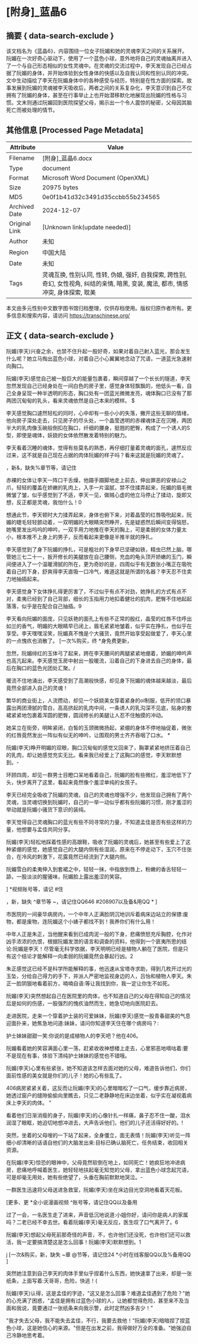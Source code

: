 # [附身]_蓝晶6



## 摘要  { data-search-exclude }

<!-- tcd_abstract -->
该文档名为《蓝晶6》，内容围绕一位女子阮媚和她的灵魂李天之间的关系展开。阮媚在一次好奇心驱动下，使用了一个蓝色小球，意外地将自己的灵魂抽离并进入了一个与自己形态相似的女性灵魂中。在灵魂的交流过程中，李天发现自己已经占据了阮媚的身体，并开始体验到女性身体的快感以及自我认同和性别认同的冲突。文中生动描绘了李天在阮媚身体中的各种感受与经历，特别是在性方面的探索。故事发展到阮媚的灵魂被李天吸收后，两者之间的关系复杂化，李天意识到自己不仅拥有了阮媚的身体，甚至在行事举止上也开始潜移默化地展现出阮媚的性格与习惯。文末则通过阮媚回到医院探望父母，揭示出一个令人震惊的秘密，父母因其脑死亡而被处理的情节。

<!-- tcd_abstract_end -->

## 其他信息 [Processed Page Metadata]

| Attribute       | Value                                  |
|-----------------|----------------------------------------|
| Filename        | [附身]_蓝晶6.docx                             |
| Type            | document                                 |
| Format          | Microsoft Word Document (OpenXML)                               |
| Size            | 20975 bytes                           |
| MD5             | 0e0f1b41d32c3491d35ccbb55b234565                                  |
| Archived Date   | 2024-12-07                             |
| Original Link   | [Unknown link(update needed)]                         |
| Author          | 未知                               |
| Region          | 中国大陆                               |
| Date            | 未知                                 |
| Tags            | 灵魂互换, 性别认同, 性转, 伪娘, 强奸, 自我探索, 跨性别, 奇幻, 女性视角, 纠结的亲情, 暗黑, 变装, 魔法, 都市, 情感冲突, 身体探索, 耽美                                 |

本文由多元性别中文数字图书馆归档整理，仅供存档使用。版权归原作者所有。更多信息和搜索内容，请访问 <https://transchinese.org/>


## 正文 { data-search-exclude }

<!-- tcd_main_text -->
阮媚(李天)兴奋之余，也禁不住升起一股好奇，如果对着自己射入蓝光，那会发生什么呢？她立马掏出蓝色小球，对着自己小心翼翼地念动了咒语，一道蓝光急速射向胸口。





阮媚(李天)感觉自己被一股巨大的能量包裹着，瞬间穿越了一个长长的隧道，李天忽然发现自己已经身处在一间白色的房子里，感觉身体轻飘飘的，他低头一看，自己全身呈现一种半透明的形态，胸口处有一团蓝光微微发亮，魂体胸口已没有了那两团沉甸甸的乳头，看来灵魂依然是自己本来的模样。 $





李天感觉胸口遽然轻松的同时，心中却有一些小小的失落，撇开这些无聊的情绪，他向房子深处走去，只见房子的尽头处，一个晶莹透明的赤裸魂体正在沉睡，两团半大的乳肉像玉碗般倒扣在胸口，纤细的腰身，挺翘的肥臀，构成了一个诱人的S型，即使是魂体，妖娆的女体依然散发着特别的魅力。



李天看着沉睡的魂体，觉得有些莫名的熟悉，再仔细打量着灵魂的面孔，遽然反应过来，这不就是自己现在占据的肉体阮媚的样子吗？看来这就是阮媚的灵魂了。



，新&，缺失%章节等，请记住







赤裸的女体让李天一阵口干舌燥，他蹑手蹑脚地走上前去，伸出罪恶的安禄山之爪，轻轻的覆盖在娇嫩的乳肉上，入手一片温腻，禁不住揉弄起来，阮媚的眉毛微微皱了皱，似乎感觉到了不适，李天一见，做贼心虚的他立马停止了揉动，旋即又想，反正都是灵魂，我怕什么！0





想通此节，李天顿时大力揉弄起来，身体也俯下来，对着晶莹的红唇吸吮起来，阮媚的睫毛轻轻颤动着，一双明媚的大眼睛突然睁开，先是疑惑然后瞬间变得恼怒，她嘴里发出呜呜的呻吟，一双手用力地推在李天的胸上，可是柔弱的女体力量太小，根本推不上身上的男子，反而看起来更像是半推半就的挣扎。



李天感觉到了身下阮媚的挣扎，可是粗壮的下身早已坚硬如铁，精虫已然上脑，哪管她三七二十一，扳开修长的美腿放在自己腰侧，充血的龟头顶开娇嫩的玉门，瞬间便进入了一个温暖滑腻的所在，更为奇妙的是，四周似乎有无数张小嘴正在吸吮着自己的下身，舒爽得李天直吸一口冷气，难道这就是所谓的名器？李天忍不住卖力地抽插起来。





李天感觉身下女体挣扎得更厉害了，不过似乎有点不对劲，她挣扎的方式有点不对，柔夷已经到了自己背部，细长的玉指用力地扣着健壮的肌肉，肥臀不住地起起落落，似乎是在配合自己抽插。9





李天看向阮媚的面庞，只见妖艳的面孔上有些不正常的殷红，晶莹的红唇不住呼出如兰的香气，明媚的大眼睛早已闭上，眉毛紧紧地皱着，似乎实在挣扎，也似乎在享受。李天嘿嘿淫笑，阮媚真不愧是个大骚货，竟然开始享受起做爱了，李天心里的一点愧疚也消散了。 [一次%购买，终 *身免费更新，





忽然，阮媚绯红的玉体弓了起来，跨在李天腰间的两腿紧紧地绷着，娇媚的呻吟声也高亢起来。李天感觉玉房中射出一股暖流，沿着自己的下身进去自己的身体，最后在胸口的蓝色光团处汇聚。/





暖流不住地涌出，李天感受到了高潮般快感，却见身下阮媚的魂体越来越淡，最后竟然全部进入自己的灵魂！



繁华的商业街上，人流攒动，却见一个妖娆美女穿着紧身的ol制服，低开的领口暴露出两团滑腻的雪白，高高挤起的乳肉中间，一条诱人的乳沟深不见底，贴身的套裙紧紧地包裹着浑圆的肥臀，圆润修长的美腿让人忍不住触摸的冲动。



她呆立在街旁，明眸紧闭，白皙的玉颈微微扬起，紧绷的身体不停地抽促着，微张的红唇竟然发出一阵似有似无的呻吟，让围观的男士齐齐吞咽了口水。 *





阮媚(李天)睁开明媚的双眼，胸口沉甸甸的感觉又回来了，胸罩紧紧地挤压着自己的乳肉，却让她感觉充实无比。看来我已经爱上了这胸口的感觉，李天默默想到。-





环顾四周，却见一群男士目瞪口呆地看着自己，阮媚的脸有些微红，羞涩地低下了头，快步离开了这里，看起来竟然像个羞涩单纯的女孩子。





李天已经完全吸收了阮媚的灵魂，自己的灵魂也增强不少，他发现自己拥有了两个灵魂，当灵魂切换到阮媚时，自己的一举一动似乎都有些阮媚的习惯，刚才羞涩的举动就是阮媚小骚货下意识的装纯。



李天觉得自己灵魂胸口的蓝光有些不同寻常的力量，不知道孟佳是否有些这样的力量，他想要与孟佳共同分享。





阮媚(李天)轻松地踩着性感的高跟鞋，吸收了阮媚的灵魂后，她甚至有些爱上了这种紧绷的感觉，她感觉自己的大腿内侧有些湿润，原来在不停走动下，玉穴不住张合，在冷风的刺激下，花露竟然已经流到了大腿内侧。





阮媚雪白的柔夷伸入到套裙之中，轻轻一抹，中指放到唇上，粉嫩的香舌轻轻一舔，一股淡淡的腥骚味，阮媚脸上露出羞涩的笑容。



 ]  *视频账号等，请记 #住





，新，缺失 ^章节等 ~，请记住QQ646 #208907以及备&用QQ * ]













市医院的一间豪华病房内，一个中年人正满脸阴沉地训斥着病床边站立的保镖:废物，都是废物，连阮媚这个小婊子都找不到！我养你们有什么用！



中年人正是朱正，当他醒来看到已成肉泥一般的下身，悲痛愤怒充斥胸腔，化作对凶手浓浓的仇恨，根据阮媚发泄的语言和调查的资料，他得到一个匪夷所思的结论:阮媚是李天！尽管毫无科学依据，李天明明已经是植物人躺在了医院，但是只有这个结论才能解释一向柔弱的阮媚竟然会暴起行凶。2



朱正感觉这已经不是科学所能解释的事，他迅速从宝塔寺求助，得到几枚开过光的玉坠，分给自己得力的手下，并派人严密地监视身边的人，吕怡和植物人李天。朱正一脸阴狠地看着前方，喃喃自语:等让我找到你，我一定让你生不如死。





阮媚(李天)突然想起自己在医院里的肉体，也不知道自己的父母在得知自己的情况后是如何的伤感，一股强烈的愧疚油然而生，她急切地向医院赶去。



走进医院，走来一个穿着护士装的可爱妹妹，阮媚(李天)感觉一股青春甜美的气息迎面扑来，她焦急地问道:妹妹，请问你知道李天住在哪个病房吗？:





护士妹妹甜甜一笑:你说的是成植物人的李天吧？他在406。



阮媚看着她的笑容满面心里一荡，赶紧收收神想楼上走去，心里邪恶地嘀咕着:要不是现在有事，体验下清纯护士妹妹的感觉也不错哦。



阮媚(李天)心里有些紧张，她不知道该怎样去面对她的父母，难道告诉他们，你们面前性感的美女就是你们的儿子！她的心有些乱了。





406病房紧紧关着，这反而让阮媚(李天)的心里暗暗松了一口气，缓步靠近病房，她透过窗户的缝隙偷偷向里瞧去，只见二老静静地在床边坐着，似乎实在凝视着病床上李天的肉体。 "





看着他们日渐消瘦的身子，阮媚(李天)的心像针扎一样痛，鼻子忍不住一酸，泪水润湿了眼眶，她迫切地想冲进去，大声告诉他们，他们的儿子还活得好好的。!





突然，坐着的父母嗖的一下站了起来，全身僵立，面无表情！阮媚(李天)听见一阵细小却清晰的话语自他们的大脑发出来:目标已确认脑死亡，任务结束，收回相关资源。





在阮媚(李天)惊恐的眼神中，父母竟然软倒在地上，如同死亡！她疯狂地冲进病房，悲痛地呼喊着医生，她轻轻地扶起毫无知觉的父母，拿出蓝色小球念起咒语，可是却毫无用处，她有些绝望了，头垂在胸前默默地哭泣。-



一群医生迅速将父母送进急救室，阮媚(李天)坐在床边目光空洞地看着天花板。



 [更多、更 *全小说漫画视频 ^账号等，请记住QQ以及备用



过了一会，一名医生走了进来，声音低沉地说道:小姐你好，请问你是病人的家属吗？二老已经不幸去世。看着阮媚(李天)毫无反应，医生叹了口气离开了。6







阮媚(李天)想起父母死前那奇怪的声音，不，也许他们还没死，也许他们还可以救活，我一定要搞清楚这是怎么回事！阮媚(李天)默默想到。1



j [一次&购买，新，缺失 ~章 @节等，请记住24 *小时在线客服QQ以及%备用QQ ]



突然她注意到自己李天的肉体手里似乎捏着什么东西，她快速拿了出来，却是一张纸条，上面写着:天哥哥，危险，快逃！(





阮媚(李天)认得，这是孟佳的字迹，"这又是怎么回事？难道孟佳遇到了危险？"她的心充满了困惑，"孟佳是拥有过蓝色小球的人，让她都觉得危险，甚至来不及当面和我说，竟要通过一张纸条来向我示警，此时定然凶多吉少！"



"我才失去父母，我不能失去孟佳，不行，我要去救他！"阮媚(李天)暗暗捏了捏蓝色小球，这是她信心的来源。"但是在出发之前，我得做好万全的准备。"她强迫自己冷静地思考着。
<!-- tcd_main_text_end -->

